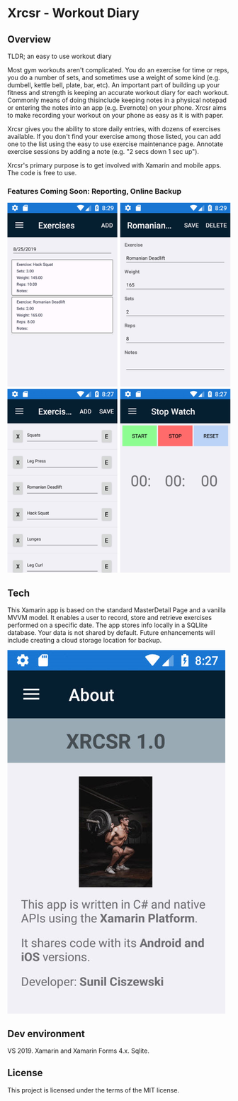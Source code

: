 # Xrcsr - Workout Diary

## Overview
TLDR; an easy to use workout diary 

Most gym workouts aren't complicated. You do an exercise for time or reps, you do a number of sets, and sometimes use a weight of some kind (e.g. dumbell, kettle bell, plate, bar, etc). An important part of building up your fitness and strength is keeping an accurate workout diary for each workout. Commonly means of doing thisinclude keeping notes in a physical notepad or entering the notes into an app (e.g. Evernote) on your phone. Xrcsr aims to make recording your workout on your phone as easy as it is with paper.

Xrcsr gives you the ability to store daily entries, with dozens of exercises available. If you don't find your exercise among those listed, you can add one to the list using the easy to use exercise maintenance page. Annotate exercise sessions by adding a note (e.g. "2 secs down 1 sec up"). 

Xrcsr's primary purpose is to get involved with Xamarin and mobile apps. The code is free to use.

### Features Coming Soon: Reporting, Online Backup 

![alt text](https://github.com/sunil-c/workoutmobile/blob/master/combo_sh.png "Screens")

## Tech
This Xamarin app is based on the standard MasterDetail Page and a vanilla MVVM model. It enables a user to record, store and retrieve exercises performed on a specific date. The app stores info locally in a SQLlite database. Your data is not shared by default. Future enhancements will include creating a cloud storage location for backup.

![alt text](https://github.com/sunil-c/workoutmobile/blob/master/about_page.png "About Page")

## Dev environment
VS 2019. Xamarin and Xamarin Forms 4.x. Sqlite.

## License
This project is licensed under the terms of the MIT license.
